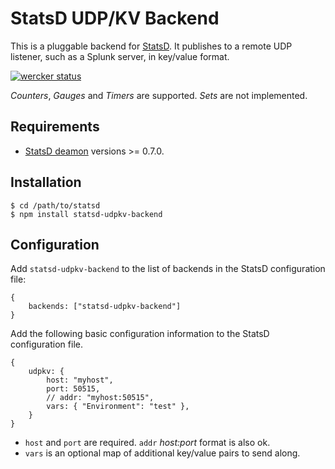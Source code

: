 # StatsD UDP/KV Backend

This is a pluggable backend for [StatsD](https://github.com/etsy/statsd). It publishes to a remote UDP listener, such as a Splunk server, in key/value format.

[![wercker status](https://app.wercker.com/status/e5acbadd891f8484a2ecce9ad7266620/m/ "wercker status")](https://app.wercker.com/project/bykey/e5acbadd891f8484a2ecce9ad7266620)

*Counters*, *Gauges* and *Timers* are supported. *Sets* are not implemented.

## Requirements

* [StatsD deamon](https://npmjs.org/package/statsd) versions >= 0.7.0.

## Installation

    $ cd /path/to/statsd
    $ npm install statsd-udpkv-backend

## Configuration

Add `statsd-udpkv-backend` to the list of backends in the StatsD configuration file:

    {
        backends: ["statsd-udpkv-backend"]
    }

Add the following basic configuration information to the StatsD configuration file.

    {
        udpkv: {
            host: "myhost",
            port: 50515,
            // addr: "myhost:50515",
            vars: { "Environment": "test" },
        }
    }

- `host` and `port` are required. `addr` *host:port* format is also ok.
- `vars` is an optional map of additional key/value pairs to send along.
